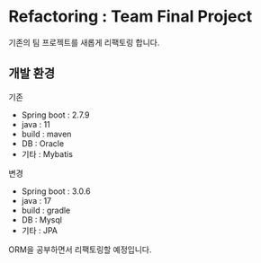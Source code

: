 # Refactoring : Team Final Project

기존의 팀 프로젝트를 새롭게 리팩토링 합니다.

## 개발 환경

기존

- Spring boot : 2.7.9
- java : 11
- build : maven
- DB : Oracle
- 기타 : Mybatis

변경

- Spring boot : 3.0.6
- java : 17
- build : gradle
- DB : Mysql
- 기타 : JPA

ORM을 공부하면서 리팩토링할 예정입니다.
